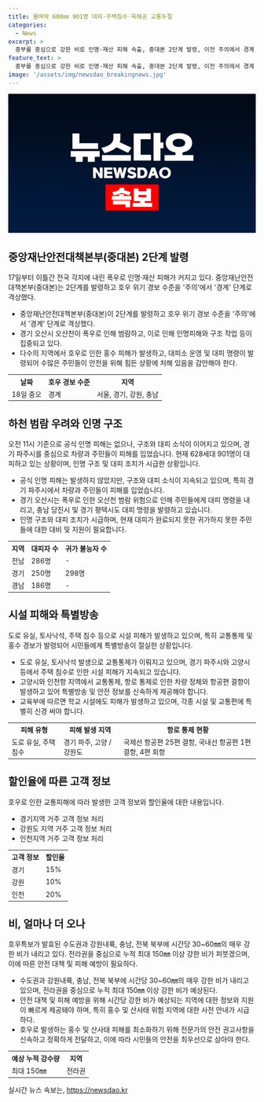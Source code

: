 ```yaml
---
title: 물벼락 600㎜ 901명 대피·주택침수·육해공 교통두절
categories:
  - News
excerpt: >
  중부를 중심으로 강한 비로 인명·재산 피해 속출, 중대본 2단계 발령, 이전 주의에서 경계 경보 단계로 격상. 이로 인해 하천 범람 우려로 구조·대피 등 긴급 조치 빈번. 도로 침수, 산사태 등 시설 피해 발생, 열차 운행 중단과 항로 통제로 출퇴근 불편. 수도권 등에 호우특보 발효 중. 중부를 중심으로 한 장맛비는 오후까지 지속, 19일에는 전라권을 중심으로 강한 비가 예상됨.
feature_text: >
  중부를 중심으로 강한 비로 인명·재산 피해 속출, 중대본 2단계 발령, 이전 주의에서 경계 경보 단계로 격상. 이로 인해 하천 범람 우려로 구조·대피 등 긴급 조치 빈번. 도로 침수, 산사태 등 시설 피해 발생, 열차 운행 중단과 항로 통제로 출퇴근 불편. 수도권 등에 호우특보 발효 중. 중부를 중심으로 한 장맛비는 오후까지 지속, 19일에는 전라권을 중심으로 강한 비가 예상됨.
image: '/assets/img/newsdao_breakingnews.jpg'
---
```


<p><img src="/assets/img/newsdao_breakingnews.jpg" alt="flaretime 속보" /></p>

<h2 data-ke-size="size26">중앙재난안전대책본부(중대본) 2단계 발령</h2>

<p data-ke-size="size16">17일부터 이틀간 전국 각지에 내린 폭우로 인명·재산 피해가 커지고 있다. 중앙재난안전대책본부(중대본)는 2단계를 발령하고 호우 위기 경보 수준을 '주의'에서 '경계' 단계로 격상했다.</p>

<ul>
  <li>중앙재난안전대책본부(중대본)이 2단계를 발령하고 호우 위기 경보 수준을 '주의'에서 '경계' 단계로 격상했다.</li>
  <li>경기 오산시 오산천이 폭우로 인해 범람하고, 이로 인해 인명피해와 구조 작업 등이 집중되고 있다.</li>
  <li>다수의 지역에서 호우로 인한 홍수 피해가 발생하고, 대피소 운영 및 대피 명령이 발령되어 수많은 주민들이 안전을 위해 힘든 상황에 처해 있음을 감안해야 한다.</li>
</ul>

<table>
  <tr>
    <th>날짜</th>
    <th>호우 경보 수준</th>
    <th>지역</th>
  </tr>
  <tr>
    <td>18일 중오</td>
    <td>경계</td>
    <td>서울, 경기, 강원, 충남</td>
  </tr>
</table>

<h2 data-ke-size="size26">하천 범람 우려와 인명 구조</h2>

<p data-ke-size="size16">오전 11시 기준으로 공식 인명 피해는 없으나, 구조와 대피 소식이 이어지고 있으며, 경기 파주시를 중심으로 차량과 주민들이 피해를 입었습니다. 현재 628세대 901명이 대피하고 있는 상황이며, 인명 구조 및 대피 조치가 시급한 상황입니다.</p>

<ul>
  <li>공식 인명 피해는 발생하지 않았지만, 구조와 대피 소식이 지속되고 있으며, 특히 경기 파주시에서 차량과 주민들이 피해를 입었습니다.</li>
  <li>경기 오산시는 폭우로 인한 오산천 범람 위험으로 인해 주민들에게 대피 명령을 내리고, 충남 당진시 및 경기 평택시도 대피 명령을 발령하고 있습니다.</li>
  <li>인명 구조와 대피 조치가 시급하며, 현재 대피가 완료되지 못한 귀가하지 못한 주민들에 대한 대비 및 지원이 필요합니다.</li>
</ul>

<table>
  <tr>
    <th>지역</th>
    <th>대피자 수</th>
    <th>귀가 불능자 수</th>
  </tr>
  <tr>
    <td>전남</td>
    <td>286명</td>
    <td>-</td>
  </tr>
  <tr>
    <td>경기</td>
    <td>250명</td>
    <td>298명</td>
  </tr>
  <tr>
    <td>경남</td>
    <td>186명</td>
    <td>-</td>
  </tr>
</table>

<h2 data-ke-size="size26">시설 피해와 특별방송</h2>

<p data-ke-size="size16">도로 유실, 토사낙석, 주택 침수 등으로 시설 피해가 발생하고 있으며, 특히 교통통제 및 홍수 경보가 발령되어 시민들에게 특별방송이 절실한 상황입니다.</p>

<ul>
  <li>도로 유실, 토사낙석 발생으로 교통통제가 이뤄지고 있으며, 경기 파주시와 고양시 등에서 주택 침수로 인한 시설 피해가 지속되고 있습니다.</li>
  <li>고양시와 인천항 지역에서 교통통제, 항로 통제로 인한 차량 정체와 항공편 결항이 발생하고 있어 특별방송 및 안전 정보를 신속하게 제공해야 합니다.</li>
  <li>교육부에 따르면 학교 시설에도 피해가 발생하고 있으며, 각종 시설 및 교통편에 특별히 신경 써야 합니다.</li>
</ul>

<table>
  <tr>
    <th>피해 유형</th>
    <th>피해 발생 지역</th>
    <th>항로 통제 현황</th>
  </tr>
  <tr>
    <td>도로 유실, 주택 침수</td>
    <td>경기 파주, 고양 / 강원도</td>
    <td>국제선 항공편 25편 결항, 국내선 항공편 1편 결항, 4편 회항</td>
  </tr>
</table>

<h2 data-ke-size="size26">할인율에 따른 고객 정보</h2>

<p data-ke-size="size16">호우로 인한 교통피해에 따라 발생한 고객 정보와 할인율에 대한 내용입니다.</p>

<ul>
  <li>경기지역 거주 고객 정보 처리</li>
  <li>강원도 지역 거주 고객 정보 처리</li>
  <li>인천지역 거주 고객 정보 처리</li>
</ul>

<table>
  <tr>
    <th>고객 정보</th>
    <th>할인율</th>
  </tr>
  <tr>
    <td>경기</td>
    <td>15%</td>
  </tr>
  <tr>
    <td>강원</td>
    <td>10%</td>
  </tr>
  <tr>
    <td>인천</td>
    <td>20%</td>
  </tr>
</table>

<h2 data-ke-size="size26">비, 얼마나 더 오나</h2>

<p data-ke-size="size16">호우특보가 발효된 수도권과 강원내륙, 충남, 전북 북부에 시간당 30~60㎜의 매우 강한 비가 내리고 있다. 전라권을 중심으로 누적 최대 150㎜ 이상 강한 비가 퍼붓겠으며, 이에 따른 안전 대책 및 피해 예방이 필요하다.</p>

<ul>
  <li>수도권과 강원내륙, 충남, 전북 북부에 시간당 30~60㎜의 매우 강한 비가 내리고 있으며, 전라권을 중심으로 누적 최대 150㎜ 이상 강한 비가 예상된다.</li>
  <li>안전 대책 및 피해 예방을 위해 시간당 강한 비가 예상되는 지역에 대한 정보와 지원이 빠르게 제공돼야 하며, 특히 홍수 및 산사태 위험 지역에 대한 사전 안내가 시급하다.</li>
  <li>호우로 발생하는 홍수 및 산사태 피해를 최소화하기 위해 전문가의 안전 권고사항을 신속하고 정확하게 전달하고, 이에 따라 시민들의 안전을 최우선으로 삼아야 한다.</li>
</ul>

<table>
  <tr>
    <th>예상 누적 강수량</th>
    <th>지역</th>
  </tr>
  <tr>
    <td>최대 150㎜</td>
    <td>전라권</td>
  </tr>
</table>
실시간 뉴스 속보는, <a href="https://newsdao.kr" rel="dofollow">https://newsdao.kr</a>


